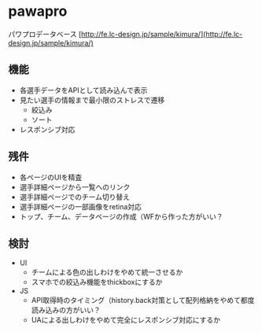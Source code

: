# pawapro
パワプロデータベース
[http://fe.lc-design.jp/sample/kimura/](http://fe.lc-design.jp/sample/kimura/)

## 機能
* 各選手データをAPIとして読み込んで表示
* 見たい選手の情報まで最小限のストレスで遷移
  - 絞込み
  - ソート
* レスポンシブ対応

## 残件
* 各ページのUIを精査
* 選手詳細ページから一覧へのリンク
* 選手詳細ページでのチーム切り替え
* 選手詳細ページの一部画像をretina対応
* トップ、チーム、データページの作成（WFから作った方がいい？

## 検討
* UI
  - チームによる色の出しわけをやめて統一させるか
  - スマホでの絞込み機能をthickboxにするか
* JS
  - API取得時のタイミング（history.back対策として配列格納をやめて都度読み込みの方がいい？
  - UAによる出しわけをやめて完全にレスポンシブ対応にするか